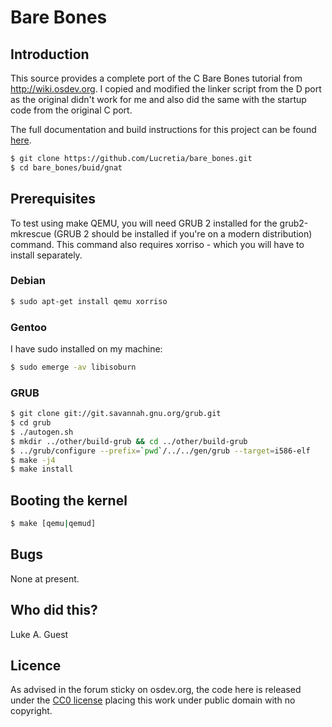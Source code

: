 # Bare Bones

## Introduction

This source provides a complete port of the C Bare Bones tutorial from
http://wiki.osdev.org. I copied and modified the linker script from the D port
as the original didn't work for me and also did the same with the startup code
from the original C port.

The full documentation and build instructions for this project can be found
[here](http://wiki.osdev.org/Ada_Bare_bones).

```bash
$ git clone https://github.com/Lucretia/bare_bones.git
$ cd bare_bones/buid/gnat
```

## Prerequisites

To test using make QEMU, you will need GRUB 2 installed for the grub2-mkrescue (GRUB 2 should be installed if you're on
a modern distribution) command. This command also requires xorriso - which you will have to install separately.

### Debian

```bash
$ sudo apt-get install qemu xorriso
```

### Gentoo

I have sudo installed on my machine:

```bash
$ sudo emerge -av libisoburn
```

### GRUB

```bash
$ git clone git://git.savannah.gnu.org/grub.git
$ cd grub
$ ./autogen.sh
$ mkdir ../other/build-grub && cd ../other/build-grub
$ ../grub/configure --prefix=`pwd`/../../gen/grub --target=i586-elf
$ make -j4
$ make install
```

## Booting the kernel

```bash
$ make [qemu|qemud]
```

## Bugs

None at present.

## Who did this?

Luke A. Guest

## Licence

As advised in the forum sticky on osdev.org, the code here is released under the
[CC0 license](http://creativecommons.org/publicdomain/zero/1.0/) placing this work under public domain with no
copyright.
